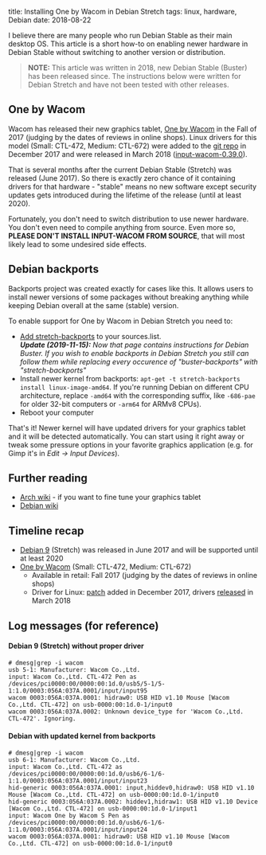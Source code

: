 title: Installing One by Wacom in Debian Stretch
tags: linux, hardware, Debian
date: 2018-08-22


I believe there are many people who run Debian Stable as their main desktop OS.
This article is a short how-to on enabling newer hardware in Debian Stable
without switching to another version or distribution.


> **NOTE:** This article was written in 2018, new Debian Stable (Buster) has
> been released since. The instructions below were written for Debian Stretch
> and have not been tested with other releases.


## One by Wacom

Wacom has released their new graphics tablet, [One by Wacom] in the Fall of 2017
(judging by the dates of reviews in online shops). Linux drivers for this model
(Small: CTL-472, Medium: CTL-672) were added to the [git repo][linuxwacom] in
December 2017 and were released in March 2018 ([input-wacom-0.39.0]).

That is several months after the current Debian Stable (Stretch) was released
(June 2017). So there is exactly zero chance of it containing drivers for that
hardware - "stable" means no new software except security updates gets
introduced during the lifetime of the release (until at least 2020).

Fortunately, you don't need to switch distribution to use newer hardware. You
don't even need to compile anything from source. Even more so, **PLEASE DON'T
INSTALL INPUT-WACOM FROM SOURCE**, that will most likely lead to some undesired
side effects.


## Debian backports

Backports project was created exactly for cases like this. It allows users to
install newer versions of some packages without breaking anything while keeping
Debian overall at the same (stable) version.

To enable support for One by Wacom in Debian Stretch you need to:

- [Add stretch-backports][backports] to your sources.list.<br/>
  _**Update (2019-11-15):**
  Now that page contains instructions for Debian Buster. If you wish to enable
  backports in Debian Stretch you still can follow them while replacing every
  occurence of "buster-backports" with "stretch-backports"_
- Install newer kernel from backports:
  `apt-get -t stretch-backports install linux-image-amd64`.
  If you're running Debian on different CPU architecture, replace `-amd64` with
  the corresponding suffix, like `-686-pae` for older 32-bit computers or
  `-arm64` for ARMv8 CPUs).
- Reboot your computer

That's it! Newer kernel will have updated drivers for your graphics tablet and
it will be detected automatically. You can start using it right away or tweak
some pressure options in your favorite graphics application (e.g. for Gimp it's
in *Edit -> Input Devices*).


## Further reading

- [Arch wiki] - if you want to fine tune your graphics tablet
- [Debian wiki]


## Timeline recap

- [Debian 9] (Stretch) was released in June 2017 and will be supported until
  at least 2020
- [One by Wacom] (Small: CTL-472, Medium: CTL-672)
    - Available in retail: Fall 2017 (judging by the dates of reviews in online
      shops)
    - Driver for Linux: [patch] added in December 2017, drivers
      [released][input-wacom-0.39.0] in March 2018


## Log messages (for reference)

#### Debian 9 (Stretch) without proper driver

```
# dmesg|grep -i wacom
usb 5-1: Manufacturer: Wacom Co.,Ltd.
input: Wacom Co.,Ltd. CTL-472 Pen as /devices/pci0000:00/0000:00:1d.0/usb5/5-1/5-1:1.0/0003:056A:037A.0001/input/input95
wacom 0003:056A:037A.0001: hidraw0: USB HID v1.10 Mouse [Wacom Co.,Ltd. CTL-472] on usb-0000:00:1d.0-1/input0
wacom 0003:056A:037A.0002: Unknown device_type for 'Wacom Co.,Ltd. CTL-472'. Ignoring.
```

#### Debian with updated kernel from backports

```
# dmesg|grep -i wacom
usb 6-1: Manufacturer: Wacom Co.,Ltd.
input: Wacom Co.,Ltd. CTL-472 as /devices/pci0000:00/0000:00:1d.0/usb6/6-1/6-1:1.0/0003:056A:037A.0001/input/input23
hid-generic 0003:056A:037A.0001: input,hiddev0,hidraw0: USB HID v1.10 Mouse [Wacom Co.,Ltd. CTL-472] on usb-0000:00:1d.0-1/input0
hid-generic 0003:056A:037A.0002: hiddev1,hidraw1: USB HID v1.10 Device [Wacom Co.,Ltd. CTL-472] on usb-0000:00:1d.0-1/input1
input: Wacom One by Wacom S Pen as /devices/pci0000:00/0000:00:1d.0/usb6/6-1/6-1:1.0/0003:056A:037A.0001/input/input24
wacom 0003:056A:037A.0001: hidraw0: USB HID v1.10 Mouse [Wacom Co.,Ltd. CTL-472] on usb-0000:00:1d.0-1/input0
```

[Arch wiki]: https://wiki.archlinux.org/index.php/wacom_tablet#Configuration
[Debian 9]: https://www.debian.org/News/2017/20170617
[Debian wiki]: https://wiki.debian.org/WacomTablets
[One by Wacom]: https://www.wacom.com/en-cn/products/pen-tablets/one-by-wacom
[backports]: https://backports.debian.org/Instructions/
[input-wacom-0.39.0]: https://github.com/linuxwacom/input-wacom/releases/tag/input-wacom-0.39.0
[linuxwacom]: https://github.com/linuxwacom/input-wacom
[patch]: https://github.com/linuxwacom/input-wacom/commit/b12529e589dae810f0b6ef0b22f67b3860f86cde
